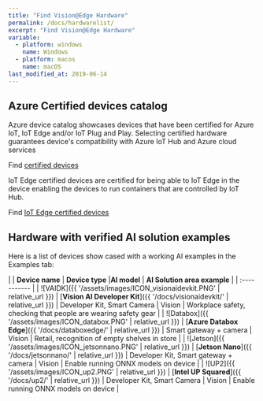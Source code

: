 ```yaml
---
title: "Find Vision@Edge Hardware"
permalink: /docs/hardwarelist/
excerpt: "Find Vision@Edge Hardware"
variable:
  - platform: windows
    name: Windows
  - platform: macos
    name: macOS
last_modified_at: 2019-06-14
---
```


## Azure Certified devices catalog

Azure device catalog showcases devices that have been certified for Azure IoT, IoT Edge and/or IoT Plug and Play. Selecting certified hardware guarantees device's compatibility with Azure IoT Hub and Azure cloud services

Find [certified devices](https://catalog.azureiotsolutions.com/)

IoT Edge certified devices are certified for being able to IoT Edge in the device enabling the devices to run containers that are controlled by IoT Hub.

Find [IoT Edge certified devices](https://catalog.azureiotsolutions.com/alldevices?filters={"18":["1"]})

## Hardware with verified AI solution examples

Here is a list of devices show cased with a working AI examples in the Examples tab:

| | **Device name** | **Device type** |**AI model** | **AI Solution area example** | 
| :----------- |
| ![VAIDK]({{ '/assets/images/ICON_visionaidevkit.PNG' | relative_url }}) | [**Vision AI Developer Kit**]({{ '/docs/visionaidevkit/' | relative_url }}) | Developer Kit, Smart Camera | Vision | Workplace safety, checking that people are wearing safety gear |
| ![Databox]({{ '/assets/images/ICON_databox.PNG' | relative_url }}) | [**Azure Databox Edge**]({{ '/docs/databoxedge/' | relative_url }}) | Smart gateway + camera | Vision | Retail, recognition of empty shelves in store |
| ![Jetson]({{ '/assets/images/ICON_jetsonnano.PNG' | relative_url }}) | [**Jetson Nano**]({{ '/docs/jetsonnano/' | relative_url }}) | Developer Kit, Smart gateway + camera | Vision | Enable running ONNX models on device |
| ![UP2]({{ '/assets/images/ICON_up2.PNG' | relative_url }}) | [**Intel UP Squared**]({{ '/docs/up2/' | relative_url }}) | Developer Kit, Smart Camera | Vision | Enable running ONNX models on device |